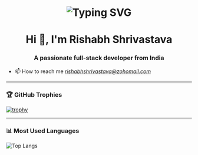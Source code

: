 <!-- Animated Name Heading -->
<h1 align="center">
<img src="https://readme-typing-svg.demolab.com?font=Fira+Code&size=24&pause=1000&color=1AF700&center=true&vCenter=true&width=550&lines=Hi+I'm+Rishabh;A+Fullstack+Developer+from+India" alt="Typing SVG" />
</h1>


<h1 align="center">Hi 👋, I'm Rishabh Shrivastava</h1>
<h3 align="center">A passionate full-stack developer from India</h3>

- 📫 How to reach me *rishabhshrivastava@zohomail.com*

---

### 🏆 GitHub Trophies
[![trophy](https://github-profile-trophy.vercel.app/?username=rishabhshri162&theme=flat&margin-w=15&margin-h=15)](https://github.com/ryo-ma/github-profile-trophy)

---

### 📊 Most Used Languages
![Top Langs](https://github-readme-stats.vercel.app/api/top-langs/?username=rishabhshri162&layout=compact&theme=default)
